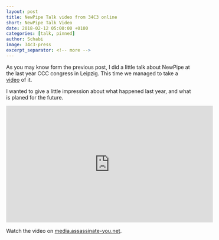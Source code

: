 ```yaml
---
layout: post
title: NewPipe Talk video from 34C3 online
short: NewPipe Talk Video
date: 2018-02-12 05:00:00 +0100
categories: [talk, pinned]
author: Schabi
image: 34c3-press
excerpt_separator: <!-- more -->
---
```


As you may know form the previous post, I did a little talk about NewPipe at the last year CCC congress in Leipzig.
This time we managed to take a <a href="https://media.assassinate-you.net/videos/watch/957fedb7-316f-4591-8293-b105b53d822e">video</a> of it.

I wanted to give a little impression about what happened last year, and what is planed for the future.

<!-- more -->
<div align="center" class="embed-responsive embed-responsive-16by9">
    <iframe width="560" height="315" sandbox="allow-same-origin allow-scripts" src="https://media.assassinate-you.net/videos/embed/957fedb7-316f-4591-8293-b105b53d822e" frameborder="0" allowfullscreen></iframe>
</div>

Watch the video on [media.assassinate-you.net](https://media.assassinate-you.net/videos/watch/957fedb7-316f-4591-8293-b105b53d822e).
